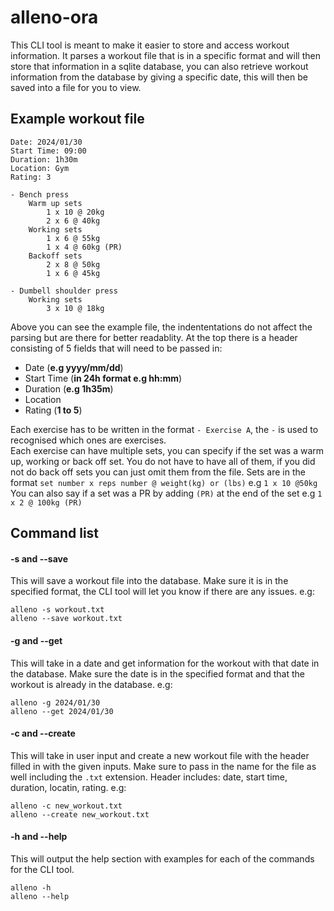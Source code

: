 # alleno-ora

This CLI tool is meant to make it easier to store and access workout information.
It parses a workout file that is in a specific format and will then store that information in a sqlite
database, you can also retrieve workout information from the database by giving a specific date, this will then be saved into a file for you to view.

## Example workout file

```
Date: 2024/01/30
Start Time: 09:00
Duration: 1h30m
Location: Gym
Rating: 3

- Bench press
    Warm up sets
        1 x 10 @ 20kg
        2 x 6 @ 40kg
    Working sets
        1 x 6 @ 55kg
        1 x 4 @ 60kg (PR)
    Backoff sets
        2 x 8 @ 50kg
        1 x 6 @ 45kg

- Dumbell shoulder press
    Working sets
        3 x 10 @ 18kg
```

Above you can see the example file, the indententations do not affect the parsing but are there for better readablity. At the top there is a header consisting of 5 fields that will need to
be passed in:

- Date (**e.g yyyy/mm/dd**)
- Start Time (**in 24h format e.g hh:mm**)
- Duration (**e.g 1h35m**)
- Location
- Rating (**1 to 5**)

Each exercise has to be written in the format `- Exercise A`, the `-` is used to recognised which ones are
exercises.  
Each exercise can have multiple sets, you can specify if the set was a warm up, working or back off set.
You do not have to have all of them, if you did not do back off sets you can just omit them from the file.
Sets are in the format `set number x reps number @ weight(kg) or (lbs)` e.g `1 x 10 @50kg`  
You can also say if a set was a PR by adding `(PR)` at the end of the set e.g `1 x 2 @ 100kg (PR)`

## Command list

#### -s and --save

This will save a workout file into the database. Make sure it is in the specified format, the CLI tool will let you know if there are any issues.
e.g:

```shell
alleno -s workout.txt
alleno --save workout.txt
```

#### -g and --get

This will take in a date and get information for the workout with that date in the database. Make sure the date is in the specified format and that the workout is already in the database.
e.g:

```shell
alleno -g 2024/01/30
alleno --get 2024/01/30
```

#### -c and --create

This will take in user input and create a new workout file with the header filled in with the given inputs. Make sure to pass in the name for the file as well including the `.txt` extension.
Header includes: date, start time, duration, locatin, rating.
e.g:

```shell
alleno -c new_workout.txt
alleno --create new_workout.txt
```

#### -h and --help

This will output the help section with examples for each of the commands for the CLI tool.

```shell
alleno -h
alleno --help
```
